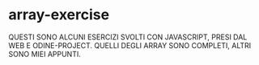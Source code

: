 # array-exercise
QUESTI SONO ALCUNI ESERCIZI SVOLTI CON JAVASCRIPT, PRESI DAL WEB E ODINE-PROJECT. QUELLI DEGLI ARRAY SONO COMPLETI, ALTRI SONO MIEI APPUNTI. 